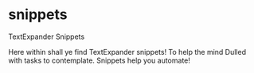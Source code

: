 snippets
========

TextExpander Snippets

Here within shall ye find
TextExpander snippets! To help the mind
Dulled with tasks to contemplate.
Snippets help you automate!
